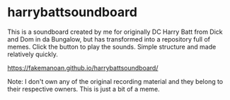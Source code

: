 # harrybattsoundboard
This is a soundboard created by me for originally DC Harry Batt from Dick and Dom in da Bungalow, but has transformed into a repository full of memes. Click the button to play the sounds. Simple structure and made relatively quickly. 

https://fakemanoan.github.io/harrybattsoundboard/

Note: I don't own any of the original recording material and they belong to their respective owners. This is just a bit of a meme.